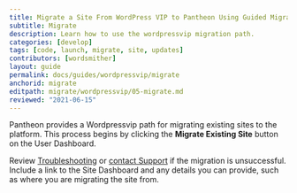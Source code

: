 ```yaml
---
title: Migrate a Site From WordPress VIP to Pantheon Using Guided Migration
subtitle: Migrate
description: Learn how to use the wordpressvip migration path.
categories: [develop]
tags: [code, launch, migrate, site, updates]
contributors: [wordsmither]
layout: guide
permalink: docs/guides/wordpressvip/migrate
anchorid: migrate
editpath: migrate/wordpressvip/05-migrate.md
reviewed: "2021-06-15"
---
```


Pantheon provides a Wordpressvip path for migrating existing sites to the platform. This process begins by clicking the **Migrate Existing Site** button on the User Dashboard.

<Partial file="migrate/migrate-wordpress.md" />

Review [Troubleshooting](troubleshooting) or [contact Support](/guides/support/contact-support/) if the migration is unsuccessful. Include a link to the Site Dashboard and any details you can provide, such as where you are migrating the site from.